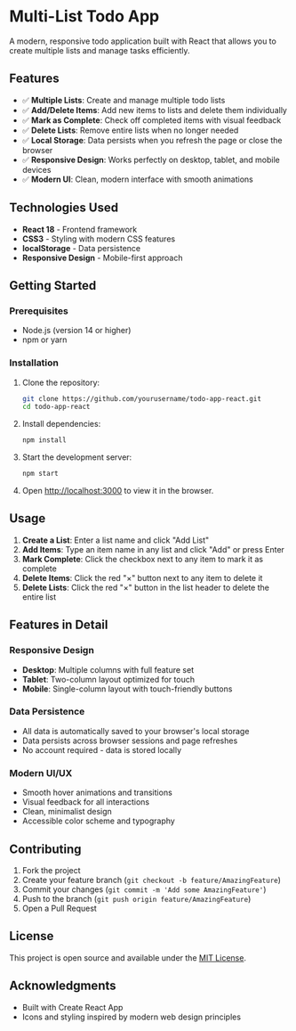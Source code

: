 # Multi-List Todo App

A modern, responsive todo application built with React that allows you to create multiple lists and manage tasks efficiently.

## Features

- ✅ **Multiple Lists**: Create and manage multiple todo lists
- ✅ **Add/Delete Items**: Add new items to lists and delete them individually
- ✅ **Mark as Complete**: Check off completed items with visual feedback
- ✅ **Delete Lists**: Remove entire lists when no longer needed
- ✅ **Local Storage**: Data persists when you refresh the page or close the browser
- ✅ **Responsive Design**: Works perfectly on desktop, tablet, and mobile devices
- ✅ **Modern UI**: Clean, modern interface with smooth animations

## Technologies Used

- **React 18** - Frontend framework
- **CSS3** - Styling with modern CSS features
- **localStorage** - Data persistence
- **Responsive Design** - Mobile-first approach

## Getting Started

### Prerequisites

- Node.js (version 14 or higher)
- npm or yarn

### Installation

1. Clone the repository:
   ```bash
   git clone https://github.com/yourusername/todo-app-react.git
   cd todo-app-react
   ```

2. Install dependencies:
   ```bash
   npm install
   ```

3. Start the development server:
   ```bash
   npm start
   ```

4. Open [http://localhost:3000](http://localhost:3000) to view it in the browser.

## Usage

1. **Create a List**: Enter a list name and click "Add List"
2. **Add Items**: Type an item name in any list and click "Add" or press Enter
3. **Mark Complete**: Click the checkbox next to any item to mark it as complete
4. **Delete Items**: Click the red "×" button next to any item to delete it
5. **Delete Lists**: Click the red "×" button in the list header to delete the entire list

## Features in Detail

### Responsive Design
- **Desktop**: Multiple columns with full feature set
- **Tablet**: Two-column layout optimized for touch
- **Mobile**: Single-column layout with touch-friendly buttons

### Data Persistence
- All data is automatically saved to your browser's local storage
- Data persists across browser sessions and page refreshes
- No account required - data is stored locally

### Modern UI/UX
- Smooth hover animations and transitions
- Visual feedback for all interactions
- Clean, minimalist design
- Accessible color scheme and typography

## Contributing

1. Fork the project
2. Create your feature branch (`git checkout -b feature/AmazingFeature`)
3. Commit your changes (`git commit -m 'Add some AmazingFeature'`)
4. Push to the branch (`git push origin feature/AmazingFeature`)
5. Open a Pull Request

## License

This project is open source and available under the [MIT License](LICENSE).

## Acknowledgments

- Built with Create React App
- Icons and styling inspired by modern web design principles

